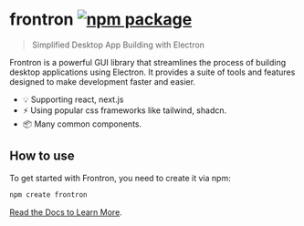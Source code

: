 # frontron <a href="https://npmjs.com/package/frontron"><img src="https://img.shields.io/npm/v/frontron" alt="npm package"></a>

> Simplified Desktop App Building with Electron

Frontron is a powerful GUI library that streamlines the process of building desktop applications using Electron. It provides a suite of tools and features designed to make development faster and easier.

- 💡 Supporting react, next.js
- ⚡️ Using popular css frameworks like tailwind, shadcn.
- 📦 Many common components.

## How to use

To get started with Frontron, you need to create it via npm:

```bash
npm create frontron
```

[Read the Docs to Learn More](https://frontron.vercel.app).